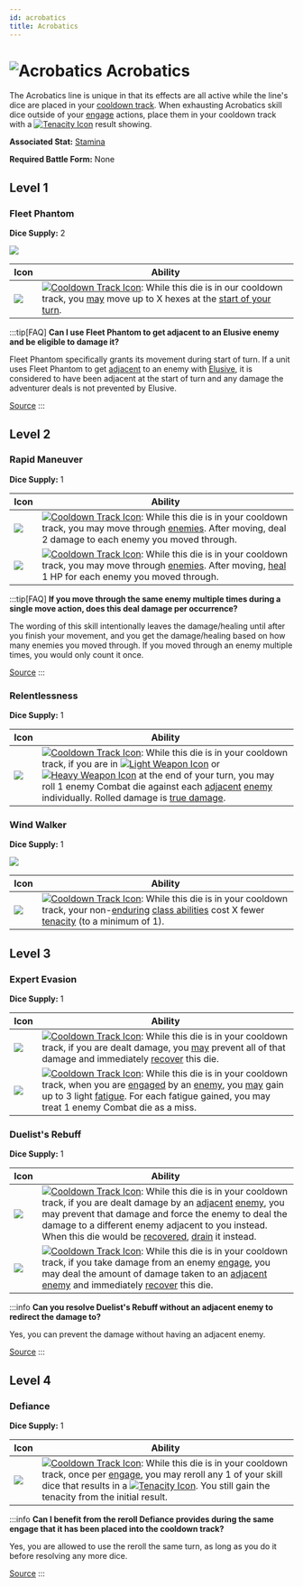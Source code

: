 ```yaml
---
id: acrobatics
title: Acrobatics
---
```


# <img src="/icons/skills/acrobatics/icon.png" alt="Acrobatics" className="icon-svg" /> Acrobatics

The Acrobatics line is unique in that its effects are all active while the line's dice are placed in your [cooldown track](/docs/glossary/cooldown-track). When exhausting Acrobatics skill dice outside of your [engage](/docs/battles/adventurer-turn/engage) actions, place them in your cooldown track with a [<img src="/icons/tenacity.svg" alt="Tenacity Icon" className="icon-svg"/>](/docs/glossary/tenacity) result showing.

**Associated Stat:** [Stamina](/docs/adventurer/stats/stamina)

**Required Battle Form:** None

## Level 1

### Fleet Phantom

**Dice Supply:** 2

<img src="/icons/skills/acrobatics/fleet-phantom-all-results.png" className="skill-icon" />

| Icon                                                                            | Ability                                                                                                                                                                                                                                                                               |
| ------------------------------------------------------------------------------- | ------------------------------------------------------------------------------------------------------------------------------------------------------------------------------------------------------------------------------------------------------------------------------------- |
| <img src="/icons/skills/acrobatics/fleet-phantom.png" className="skill-icon" /> | [<img src="/icons/cooldown-track.svg" alt="Cooldown Track Icon" className="icon-svg" />](/docs/glossary/cooldown-track): While this die is in our cooldown track, you [may](/docs/glossary/may) move up to X hexes at the [start of your turn](/docs/battles/adventurer-turn/index/). |

:::tip[FAQ]
**Can I use Fleet Phantom to get adjacent to an Elusive enemy and be eligible to damage it?**

Fleet Phantom specifically grants its movement during start of turn. If a unit uses Fleet Phantom to get [adjacent](/docs/glossary/adjacent.md) to an enemy with [Elusive](/docs/battles/enemy-skills/elusive), it is considered to have been adjacent at the start of turn and any damage the adventurer deals is not prevented by Elusive.

<a href="https://support.chiptheorygames.com/support/solutions/articles/33000293233" target="_blank">Source</a>
:::

## Level 2

### Rapid Maneuver

**Dice Supply:** 1

| Icon                                                                               | Ability                                                                                                                                                                                                                                                                                                      |
| ---------------------------------------------------------------------------------- | ------------------------------------------------------------------------------------------------------------------------------------------------------------------------------------------------------------------------------------------------------------------------------------------------------------ |
| <img src="/icons/skills/acrobatics/rapid-maneuver-1.png" className="skill-icon" /> | [<img src="/icons/cooldown-track.svg" alt="Cooldown Track Icon" className="icon-svg" />](/docs/glossary/cooldown-track): While this die is in your cooldown track, you may move through [enemies](/docs/glossary/enemy). After moving, deal 2 damage to each enemy you moved through.                        |
| <img src="/icons/skills/acrobatics/rapid-maneuver-2.png" className="skill-icon" /> | [<img src="/icons/cooldown-track.svg" alt="Cooldown Track Icon" className="icon-svg" />](/docs/glossary/cooldown-track): While this die is in your cooldown track, you may move through [enemies](/docs/glossary/enemy). After moving, [heal](/docs/glossary/healing) 1 HP for each enemy you moved through. |

:::tip[FAQ]
**If you move through the same enemy multiple times during a single move action, does this deal damage per occurrence?**

The wording of this skill intentionally leaves the damage/healing until after you finish your movement, and you get the damage/healing based on how many enemies you moved through. If you moved through an enemy multiple times, you would only count it once.

<a href="https://support.chiptheorygames.com/support/solutions/articles/33000294290" target="_blank">Source</a>
:::

### Relentlessness

**Dice Supply:** 1

| Icon                                                                             | Ability                                                                                                                                                                                                                                                                                                                                                                                                                                                                                                                                                                                                                                                           |
| -------------------------------------------------------------------------------- | ----------------------------------------------------------------------------------------------------------------------------------------------------------------------------------------------------------------------------------------------------------------------------------------------------------------------------------------------------------------------------------------------------------------------------------------------------------------------------------------------------------------------------------------------------------------------------------------------------------------------------------------------------------------- |
| <img src="/icons/skills/acrobatics/relentlessness.png" className="skill-icon" /> | [<img src="/icons/cooldown-track.svg" alt="Cooldown Track Icon" className="icon-svg" />](/docs/glossary/cooldown-track): While this die is in your cooldown track, if you are in [<img src="/icons/light-weapon.svg" alt="Light Weapon Icon" className="icon-svg" />](/docs/battles/battle-forms/light-weapon) or [<img src="/icons/heavy-weapon.svg" alt="Heavy Weapon Icon" className="icon-svg" />](/docs/battles/battle-forms/heavy-weapon) at the end of your turn, you may roll 1 enemy Combat die against each [adjacent](/docs/glossary/adjacent) [enemy](/docs/glossary/enemy) individually. Rolled damage is [true damage](/docs/glossary/true-damage). |

### Wind Walker

**Dice Supply:** 1

<img src="/icons/skills/acrobatics/wind-walker-all-results.png" className="skill-icon" />

| Icon                                                                          | Ability                                                                                                                                                                                                                                                                                                                                              |
| ----------------------------------------------------------------------------- | ---------------------------------------------------------------------------------------------------------------------------------------------------------------------------------------------------------------------------------------------------------------------------------------------------------------------------------------------------- |
| <img src="/icons/skills/acrobatics/wind-walker.png" className="skill-icon" /> | [<img src="/icons/cooldown-track.svg" alt="Cooldown Track Icon" className="icon-svg" />](/docs/glossary/cooldown-track): While this die is in your cooldown track, your non-[enduring](/docs/glossary/enduring) [class abilities](/docs/battles/adventurer-turn/class-ability) cost X fewer [tenacity](/docs/glossary/tenacity) (to a minimum of 1). |

## Level 3

### Expert Evasion

**Dice Supply:** 1

| Icon                                                                               | Ability                                                                                                                                                                                                                                                                                                                                                                                                           |
| ---------------------------------------------------------------------------------- | ----------------------------------------------------------------------------------------------------------------------------------------------------------------------------------------------------------------------------------------------------------------------------------------------------------------------------------------------------------------------------------------------------------------- |
| <img src="/icons/skills/acrobatics/expert-evasion-1.png" className="skill-icon" /> | [<img src="/icons/cooldown-track.svg" alt="Cooldown Track Icon" className="icon-svg" />](/docs/glossary/cooldown-track): While this die is in your cooldown track, if you are dealt damage, you [may](/docs/glossary/may) prevent all of that damage and immediately [recover](/docs/glossary/recover) this die.                                                                                                  |
| <img src="/icons/skills/acrobatics/expert-evasion-2.png" className="skill-icon" /> | [<img src="/icons/cooldown-track.svg" alt="Cooldown Track Icon" className="icon-svg" />](/docs/glossary/cooldown-track): While this die is in your cooldown track, when you are [engaged](/docs/battles/enemy-turn) by an [enemy](/docs/glossary/enemy), you [may](/docs/glossary/may) gain up to 3 light [fatigue](/docs/glossary/fatigue). For each fatigue gained, you may treat 1 enemy Combat die as a miss. |

### Duelist's Rebuff

**Dice Supply:** 1

| Icon                                                                                | Ability                                                                                                                                                                                                                                                                                                                                                                                                                                                                                      |
| ----------------------------------------------------------------------------------- | -------------------------------------------------------------------------------------------------------------------------------------------------------------------------------------------------------------------------------------------------------------------------------------------------------------------------------------------------------------------------------------------------------------------------------------------------------------------------------------------- |
| <img src="/icons/skills/acrobatics/duelists-rebuff-1.png" className="skill-icon" /> | [<img src="/icons/cooldown-track.svg" alt="Cooldown Track Icon" className="icon-svg" />](/docs/glossary/cooldown-track): While this die is in your cooldown track, if you are dealt damage by an [adjacent](/docs/glossary/adjacent) [enemy](/docs/glossary/enemy), you may prevent that damage and force the enemy to deal the damage to a different enemy adjacent to you instead. When this die would be [recovered](/docs/glossary/recover), [drain](/docs/glossary/drained) it instead. |
| <img src="/icons/skills/acrobatics/duelists-rebuff-2.png" className="skill-icon" /> | [<img src="/icons/cooldown-track.svg" alt="Cooldown Track Icon" className="icon-svg" />](/docs/glossary/cooldown-track): While this die is in your cooldown track, if you take damage from an enemy [engage](/docs/battles/enemy-turn), you may deal the amount of damage taken to an [adjacent](/docs/glossary/adjacent) [enemy](/docs/glossary/enemy) and immediately [recover](/docs/glossary/recover) this die.                                                                          |

:::info
**Can you resolve Duelist's Rebuff without an adjacent enemy to redirect the damage to?**

Yes, you can prevent the damage without having an adjacent enemy.

<a href="https://discord.com/channels/273472391403798528/1361396124782694450/1387180604663136356" target="_blank">Source</a>
:::

## Level 4

### Defiance

**Dice Supply:** 1

| Icon                                                                       | Ability                                                                                                                                                                                                                                                                                                                                                                                                                                          |
| -------------------------------------------------------------------------- | ------------------------------------------------------------------------------------------------------------------------------------------------------------------------------------------------------------------------------------------------------------------------------------------------------------------------------------------------------------------------------------------------------------------------------------------------ |
| <img src="/icons/skills/acrobatics/defiance.png" className="skill-icon" /> | [<img src="/icons/cooldown-track.svg" alt="Cooldown Track Icon" className="icon-svg" />](/docs/glossary/cooldown-track): While this die is in your cooldown track, once per [engage](/docs/battles/adventurer-turn/engage), you may reroll any 1 of your skill dice that results in a [<img src="/icons/tenacity.svg" alt="Tenacity Icon" className="icon-svg"/>](/docs/glossary/tenacity). You still gain the tenacity from the initial result. |

:::info
**Can I benefit from the reroll Defiance provides during the same engage that it has been placed into the cooldown track?**

Yes, you are allowed to use the reroll the same turn, as long as you do it before resolving any more dice.

<a href="https://discord.com/channels/273472391403798528/734891265690304634/1340036564134133841" target="_blank">Source</a>
:::
